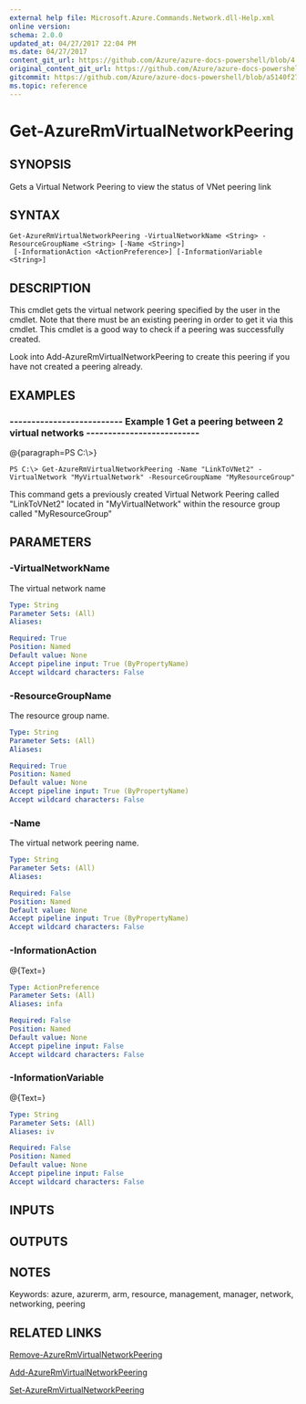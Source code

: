 ```yaml
---
external help file: Microsoft.Azure.Commands.Network.dll-Help.xml
online version:
schema: 2.0.0
updated_at: 04/27/2017 22:04 PM
ms.date: 04/27/2017
content_git_url: https://github.com/Azure/azure-docs-powershell/blob/4.1.0/azureps-cmdlets-docs/ResourceManager/AzureRM.Network/v2.2.0/Get-AzureRmVirtualNetworkPeering.md
original_content_git_url: https://github.com/Azure/azure-docs-powershell/blob/4.1.0/azureps-cmdlets-docs/ResourceManager/AzureRM.Network/v2.2.0/Get-AzureRmVirtualNetworkPeering.md
gitcommit: https://github.com/Azure/azure-docs-powershell/blob/a5140f27ab8f99c2992dc2ba0c9a1cd31941b109
ms.topic: reference
---
```


# Get-AzureRmVirtualNetworkPeering

## SYNOPSIS
Gets a Virtual Network Peering to view the status of VNet peering link

## SYNTAX

```
Get-AzureRmVirtualNetworkPeering -VirtualNetworkName <String> -ResourceGroupName <String> [-Name <String>]
 [-InformationAction <ActionPreference>] [-InformationVariable <String>]
```

## DESCRIPTION
This cmdlet gets the virtual network peering specified by the user in the cmdlet.
Note that there must be an existing peering in order to get it via this cmdlet.
This cmdlet is a good way to check if a peering was successfully created.

Look into Add-AzureRmVirtualNetworkPeering to create this peering if you have not created a peering already.

## EXAMPLES

### --------------------------  Example 1 Get a peering between 2 virtual networks  --------------------------
@{paragraph=PS C:\\\>}

```
PS C:\> Get-AzureRmVirtualNetworkPeering -Name "LinkToVNet2" -VirtualNetwork "MyVirtualNetwork" -ResourceGroupName "MyResourceGroup"
```

This command gets a previously created Virtual Network Peering called "LinkToVNet2" located in "MyVirtualNetwork" within the resource group called "MyResourceGroup"

## PARAMETERS

### -VirtualNetworkName
The virtual network name

```yaml
Type: String
Parameter Sets: (All)
Aliases: 

Required: True
Position: Named
Default value: None
Accept pipeline input: True (ByPropertyName)
Accept wildcard characters: False
```

### -ResourceGroupName
The resource group name.

```yaml
Type: String
Parameter Sets: (All)
Aliases: 

Required: True
Position: Named
Default value: None
Accept pipeline input: True (ByPropertyName)
Accept wildcard characters: False
```

### -Name
The virtual network peering name.

```yaml
Type: String
Parameter Sets: (All)
Aliases: 

Required: False
Position: Named
Default value: None
Accept pipeline input: True (ByPropertyName)
Accept wildcard characters: False
```

### -InformationAction
@{Text=}

```yaml
Type: ActionPreference
Parameter Sets: (All)
Aliases: infa

Required: False
Position: Named
Default value: None
Accept pipeline input: False
Accept wildcard characters: False
```

### -InformationVariable
@{Text=}

```yaml
Type: String
Parameter Sets: (All)
Aliases: iv

Required: False
Position: Named
Default value: None
Accept pipeline input: False
Accept wildcard characters: False
```

## INPUTS

## OUTPUTS

## NOTES
Keywords: azure, azurerm, arm, resource, management, manager, network, networking, peering

## RELATED LINKS

[Remove-AzureRmVirtualNetworkPeering]()

[Add-AzureRmVirtualNetworkPeering]()

[Set-AzureRmVirtualNetworkPeering]()

